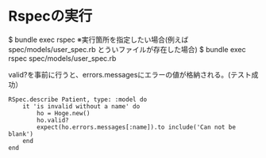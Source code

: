 # Rspecの実行
  $ bundle exec rspec
  ※実行箇所を指定したい場合(例えば spec/models/user_spec.rb とういファイルが存在した場合)
  $ bundle exec rspec spec/models/user_spec.rb




valid?を事前に行うと、errors.messagesにエラーの値が格納される。(テスト成功）
```
RSpec.describe Patient, type: :model do
    it 'is invalid without a name' do
        ho = Hoge.new()
        ho.valid? 
        expect(ho.errors.messages[:name]).to include('Can not be blank')
    end
end
```
